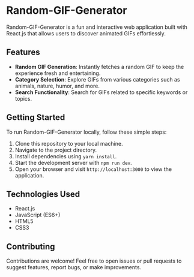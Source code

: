# Random-GIF-Generator

Random-GIF-Generator is a fun and interactive web application built with React.js that allows users to discover animated GIFs effortlessly.

## Features
- **Random GIF Generation**: Instantly fetches a random GIF to keep the experience fresh and entertaining.
- **Category Selection**: Explore GIFs from various categories such as animals, nature, humor, and more.
- **Search Functionality**: Search for GIFs related to specific keywords or topics.

## Getting Started
To run Random-GIF-Generator locally, follow these simple steps:
1. Clone this repository to your local machine.
2. Navigate to the project directory.
3. Install dependencies using `yarn install`.
4. Start the development server with `npm run dev`.
5. Open your browser and visit `http://localhost:3000` to view the application.

## Technologies Used
- React.js
- JavaScript (ES6+)
- HTML5
- CSS3

## Contributing
Contributions are welcome! Feel free to open issues or pull requests to suggest features, report bugs, or make improvements.
